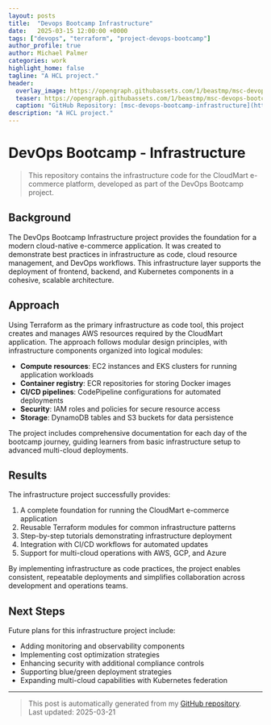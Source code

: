 ```yaml
---
layout: posts
title:  "Devops Bootcamp Infrastructure"
date:   2025-03-15 12:00:00 +0000
tags: ["devops", "terraform", "project-devops-bootcamp"]
author_profile: true
author: Michael Palmer
categories: work
highlight_home: false
tagline: "A HCL project."
header:
  overlay_image: https://opengraph.githubassets.com/1/beastmp/msc-devops-bootcamp-infrastructure
  teaser: https://opengraph.githubassets.com/1/beastmp/msc-devops-bootcamp-infrastructure
  caption: "GitHub Repository: [msc-devops-bootcamp-infrastructure](https://github.com/beastmp/msc-devops-bootcamp-infrastructure)"
description: "A HCL project."
---
```


# DevOps Bootcamp - Infrastructure

> This repository contains the infrastructure code for the CloudMart e-commerce platform, developed as part of the DevOps Bootcamp project.

## Background

The DevOps Bootcamp Infrastructure project provides the foundation for a modern cloud-native e-commerce application. It was created to demonstrate best practices in infrastructure as code, cloud resource management, and DevOps workflows. This infrastructure layer supports the deployment of frontend, backend, and Kubernetes components in a cohesive, scalable architecture.

## Approach

Using Terraform as the primary infrastructure as code tool, this project creates and manages AWS resources required by the CloudMart application. The approach follows modular design principles, with infrastructure components organized into logical modules:

- **Compute resources**: EC2 instances and EKS clusters for running application workloads
- **Container registry**: ECR repositories for storing Docker images
- **CI/CD pipelines**: CodePipeline configurations for automated deployments
- **Security**: IAM roles and policies for secure resource access
- **Storage**: DynamoDB tables and S3 buckets for data persistence

The project includes comprehensive documentation for each day of the bootcamp journey, guiding learners from basic infrastructure setup to advanced multi-cloud deployments.

## Results

The infrastructure project successfully provides:

1. A complete foundation for running the CloudMart e-commerce application
2. Reusable Terraform modules for common infrastructure patterns
3. Step-by-step tutorials demonstrating infrastructure deployment
4. Integration with CI/CD workflows for automated updates
5. Support for multi-cloud operations with AWS, GCP, and Azure

By implementing infrastructure as code practices, the project enables consistent, repeatable deployments and simplifies collaboration across development and operations teams.

## Next Steps

Future plans for this infrastructure project include:

- Adding monitoring and observability components
- Implementing cost optimization strategies
- Enhancing security with additional compliance controls
- Supporting blue/green deployment strategies
- Expanding multi-cloud capabilities with Kubernetes federation

---


> This post is automatically generated from my [GitHub repository](https://github.com/beastmp/msc-devops-bootcamp-infrastructure).  
> Last updated: 2025-03-21

